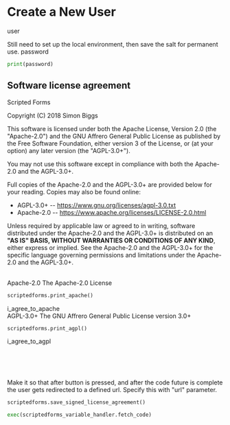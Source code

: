 <!-- markdownlint-disable MD033 -->

<style>
pre {
  width: 620px;
  margin: auto;
}

mat-card-content {
  height: 512px;
  overflow-y: auto;
}
</style>

# Create a New User

<variable-string placeholder="Your full name" required>
user
</variable-string>

Still need to set up the local environment, then save the salt for permanent
use.
<section-live>
<variable-password placeholder="Create a password" required>
password
</variable-password>

```python
print(password)
```

</section-live>

## Software license agreement

Scripted Forms

Copyright (C) 2018 Simon Biggs

This software is licensed under both the Apache License, Version 2.0
(the "Apache-2.0") and the
GNU Affrero General Public License as published by the Free Software
Foundation, either version 3 of the License, or (at your option) any later
version (the "AGPL-3.0+").

You may not use this software except in compliance with both the Apache-2.0 and
the AGPL-3.0+.

Full copies of the Apache-2.0 and the AGPL-3.0+ are provided below for your
reading. Copies may also be found online:

* AGPL-3.0+ -- https://www.gnu.org/licenses/agpl-3.0.txt
* Apache-2.0 -- https://www.apache.org/licenses/LICENSE-2.0.html

Unless required by applicable law or agreed to in writing, software
distributed under the Apache-2.0 and the AGPL-3.0+ is distributed on an **"AS IS" BASIS,
WITHOUT WARRANTIES OR CONDITIONS OF ANY KIND**, either express or implied. See
the Apache-2.0 and the AGPL-3.0+ for the specific language governing permissions and
limitations under the Apache-2.0 and the AGPL-3.0+.

<br>

<mat-card class="mat-elevation-z8">
  <mat-card-header>
    <mat-card-title>Apache-2.0</mat-card-title>
    <mat-card-subtitle>The Apache-2.0 License</mat-card-subtitle>
  </mat-card-header>
  <mat-card-content class="mat-elevation-z1">
<section-start always>

```python
scriptedforms.print_apache()
```

</section-start>
  </mat-card-content>
  <mat-card-actions align="right">
  <variable-tick placeholder="I agree to the terms and conditions of the Apache-2.0" required>
    i_agree_to_apache
  </variable-tick>
  </mat-card-actions>
</mat-card>

<br>

<mat-card class="mat-elevation-z8">
  <mat-card-header>
    <mat-card-title>AGPL-3.0+</mat-card-title>
    <mat-card-subtitle>The GNU Affrero General Public License version 3.0+</mat-card-subtitle>
  </mat-card-header>
  <mat-card-content class="mat-elevation-z1">
<section-start always>

```python
scriptedforms.print_agpl()
```

</section-start>
  </mat-card-content>
  <mat-card-actions align="right">
  <variable-tick placeholder="I agree to the terms and conditions of the AGPL-3.0+" required>
    i_agree_to_agpl
  </variable-tick>
  </mat-card-actions>
</mat-card>

<br><br><br>

Make it so that after button is pressed, and after the code future is complete
the user gets redirected to a defined url. Specify this with "url" parameter.

<section-button name="Submit" conditional="i_agree_to_agpl and i_agree_to_apache and user is not None and password is not None">

```python
scriptedforms.save_signed_license_agreement()
```

</section-button>

<section-button>

```python
exec(scriptedforms_variable_handler.fetch_code)
```

</section-button>

<br><br><br><br><br>
